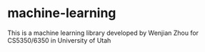 # machine-learning

This is a machine learning library developed by Wenjian Zhou for CS5350/6350 in University of Utah